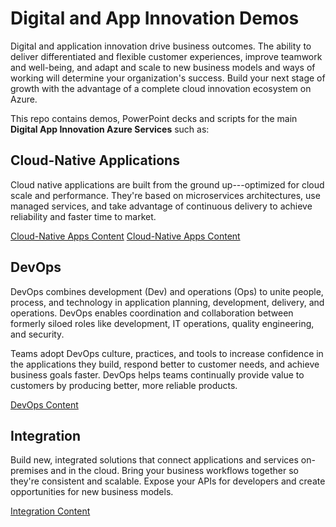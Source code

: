 Digital and App Innovation Demos
================================

Digital and application innovation drive business outcomes. The ability to deliver differentiated and flexible customer experiences, improve teamwork and well-being, and adapt and scale to new business models and ways of working will determine your organization's success. Build your next stage of growth with the advantage of a complete cloud innovation ecosystem on Azure.

This repo contains demos, PowerPoint decks and scripts for the main **Digital App Innovation Azure Services** such as:

Cloud-Native Applications
-------------------------

Cloud native applications are built from the ground up---optimized for cloud scale and performance. They're based on microservices architectures, use managed services, and take advantage of continuous delivery to achieve reliability and faster time to market.

[Cloud-Native Apps Content](https://github.com/Evilazaro/DigitalAppInnovation-Demos/tree/main/Cloud-Native)
[Cloud-Native Apps Content](/Cloud-Native/)

DevOps
------

DevOps combines development (Dev) and operations (Ops) to unite people, process, and technology in application planning, development, delivery, and operations. DevOps enables coordination and collaboration between formerly siloed roles like development, IT operations, quality engineering, and security.

Teams adopt DevOps culture, practices, and tools to increase confidence in the applications they build, respond better to customer needs, and achieve business goals faster. DevOps helps teams continually provide value to customers by producing better, more reliable products.

[DevOps Content](https://github.com/Evilazaro/DigitalAppInnovation-Demos/tree/main/DevOps)

Integration
-----------

Build new, integrated solutions that connect applications and services on-premises and in the cloud. Bring your business workflows together so they're consistent and scalable. Expose your APIs for developers and create opportunities for new business models.

[Integration Content](https://github.com/Evilazaro/DigitalAppInnovation-Demos/tree/main/Integration)